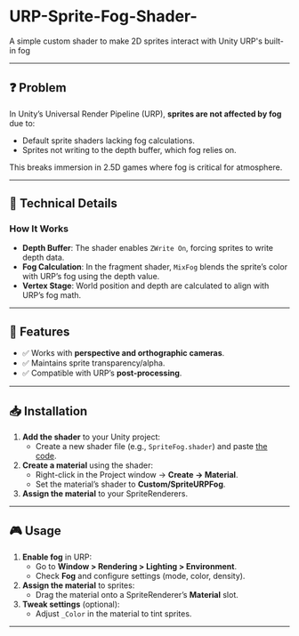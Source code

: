 # URP-Sprite-Fog-Shader-
A simple custom shader to make 2D sprites interact with Unity URP's built-in fog

---

## ❓ Problem  
In Unity’s Universal Render Pipeline (URP), **sprites are not affected by fog** due to:  
- Default sprite shaders lacking fog calculations.  
- Sprites not writing to the depth buffer, which fog relies on.  

This breaks immersion in 2.5D games where fog is critical for atmosphere.  

---

## 🔧 Technical Details  
### How It Works  
- **Depth Buffer**: The shader enables `ZWrite On`, forcing sprites to write depth data.  
- **Fog Calculation**: In the fragment shader, `MixFog` blends the sprite’s color with URP’s fog using the depth value.  
- **Vertex Stage**: World position and depth are calculated to align with URP’s fog math.  

---

## 🚀 Features  
- ✅ Works with **perspective and orthographic cameras**.  
- ✅ Maintains sprite transparency/alpha.  
- ✅ Compatible with URP’s **post-processing**.  

---

## 📥 Installation  
1. **Add the shader** to your Unity project:  
   - Create a new shader file (e.g., `SpriteFog.shader`) and paste [the code](#shader-code).  
2. **Create a material** using the shader:  
   - Right-click in the Project window → **Create → Material**.  
   - Set the material’s shader to **Custom/SpriteURPFog**.  
3. **Assign the material** to your SpriteRenderers.  

---

## 🎮 Usage  
1. **Enable fog** in URP:  
   - Go to **Window > Rendering > Lighting > Environment**.  
   - Check **Fog** and configure settings (mode, color, density).  
2. **Assign the material** to sprites:  
   - Drag the material onto a SpriteRenderer’s **Material** slot.  
3. **Tweak settings** (optional):  
   - Adjust `_Color` in the material to tint sprites.  

---


